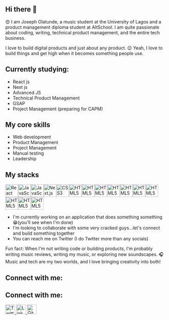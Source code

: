 ## Hi there 👋

<!--
**Tunde-Dev-Ox/Tunde-Dev-Ox** is a ✨ _special_ ✨ repository because its `README.md` (this file) appears on your GitHub profile.

Here are some ideas to get you started:

- 🔭 I’m currently working on ...
- 🌱 I’m currently learning ...
- 👯 I’m looking to collaborate on ...
- 🤔 I’m looking for help with ...
- 💬 Ask me about ...
- 📫 How to reach me: ...
- 😄 Pronouns: ...
- ⚡ Fun fact: ...
-->
😍 I am Joseph Olatunde, a music student at the University of Lagos and a product management diploma student at AltSchool.
I am quite passionate about coding, writing, technical product management, and the entire tech business.

I love to build digital products and just about any product. 😉 Yeah, I love to build things and get high when it becomes something people use.

## Currently studying:
- React js
- Next js
- Advanced JS
- Technical Product Management
- GSAP
- Project Management (preparing for CAPM)

## My core skills
- Web development
- Product Management
- Project Management
- Manual testing
- Leadership

## My stacks

<img src="https://cdn.jsdelivr.net/npm/simple-icons@v9/icons/react.svg" alt="React" width="40" height="40"/><img src="https://cdn.jsdelivr.net/npm/simple-icons@v9/icons/javascript.svg" alt="JavaScript" width="40" height="40"/><img src="https://cdn.jsdelivr.net/npm/simple-icons@v9/icons/nextdotjs.svg" alt="JavaScript" width="40" height="40"/><img src="https://cdn.jsdelivr.net/npm/simple-icons@v9/icons/html5.svg" alt="Next.js" width="40" height="40"/><img src="https://cdn.jsdelivr.net/npm/simple-icons@v9/icons/css3.svg" alt="CSS3" width="40" height="40"/><img src="https://cdn.jsdelivr.net/npm/simple-icons@v9/icons/html5.svg" alt="HTML5" width="40" height="40"/><img src="https://cdn.jsdelivr.net/npm/simple-icons@v9/icons/github.svg" alt="HTML5" width="40" height="40"/><img src="https://cdn.jsdelivr.net/npm/simple-icons@v9/icons/clickup.svg" alt="HTML5" width="40" height="40"/><img src="https://cdn.jsdelivr.net/npm/simple-icons@v9/icons/notion.svg" alt="HTML5" width="40" height="40"/><img src="https://cdn.jsdelivr.net/npm/simple-icons@v9/icons/jira.svg" alt="HTML5" width="40" height="40"/><img src="https://cdn.jsdelivr.net/npm/simple-icons@v9/icons/mysql.svg" alt="HTML5" width="40" height="40"/><img src="https://cdn.jsdelivr.net/npm/simple-icons@v9/icons/sass.svg" alt="HTML5" width="40" height="40"/><img src="https://cdn.jsdelivr.net/npm/simple-icons@v9/icons/tailwindcss.svg" alt="HTML5" width="40" height="40"/><img src="https://cdn.jsdelivr.net/npm/simple-icons@v9/icons/slack.svg" alt="HTML5" width="40" height="40"/><img src="https://cdn.jsdelivr.net/npm/simple-icons@v9/icons/figma.svg" alt="HTML5" width="40" height="40"/>

- I'm currently working on an application that does something something 😁(you'll see when I'm done)
- I'm looking to collaborate with some very cracked guys...let's connect and build something together
- You can reach me on Twitter (I do Twitter more than any socials)

Fun fact: When I'm not writing code or building products, I'm probably writing music reviews, writing my music, or exploring new soundscapes. 🎧 Music and tech are my two worlds, and I love bringing creativity into both!

## Connect with me:

## Connect with me:

<a href="https://twitter.com/__jot">
    <img src="https://cdn.jsdelivr.net/npm/simple-icons@v9/icons/twitter.svg" alt="Twitter" width="30" height="30"/>
</a>
<a href="https://www.linkedin.com/in/josephtunde/">
    <img src="https://cdn.jsdelivr.net/npm/simple-icons@v9/icons/linkedin.svg" alt="LinkedIn" width="30" height="30"/>
</a>
<a href="https://github.com//Tunde-Dev-Ox">
    <img src="https://cdn.jsdelivr.net/npm/simple-icons@v9/icons/github.svg" alt="GitHub" width="30" height="30"/>
</a>
